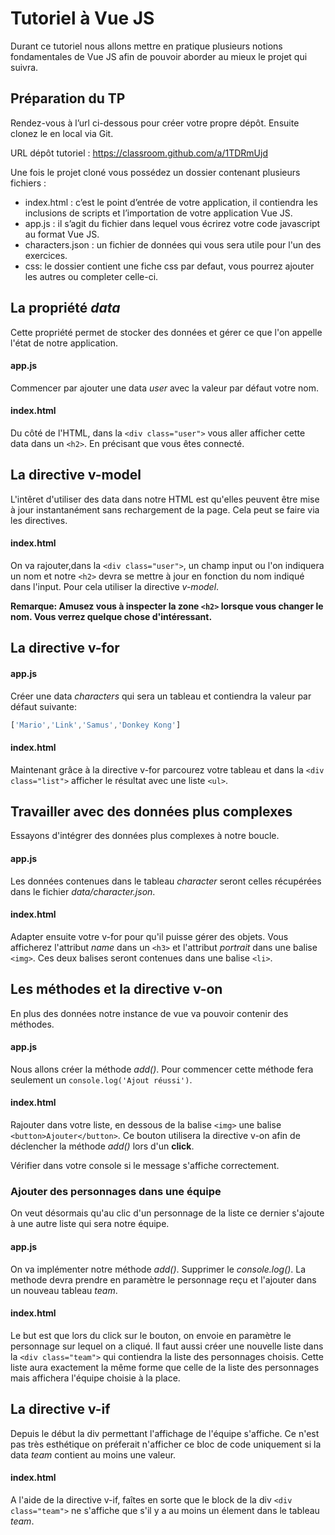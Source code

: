 # Tutoriel à Vue JS

Durant ce tutoriel nous allons mettre en pratique plusieurs notions fondamentales de Vue JS afin de pouvoir aborder au mieux le projet qui suivra.

## Préparation du TP

Rendez-vous à l’url ci-dessous pour créer votre propre dépôt. Ensuite clonez le en local via Git.

URL dépôt tutoriel : https://classroom.github.com/a/1TDRmUjd

Une fois le projet cloné vous possédez un dossier contenant plusieurs fichiers :
-	index.html : c’est le point d’entrée de votre application, il contiendra les inclusions de scripts et l’importation de votre application Vue JS.
-	app.js : il s’agit du fichier dans lequel vous écrirez votre code javascript au format Vue JS.
- characters.json : un fichier de données qui vous sera utile pour l'un des exercices.
- css: le dossier contient une fiche css par defaut, vous pourrez ajouter les autres ou completer celle-ci.

## La propriété *data*

Cette propriété permet de stocker des données et gérer ce que l'on appelle l'état de notre application. 

#### app.js
Commencer par ajouter une data *user* avec la valeur par défaut votre nom.

#### index.html
Du côté de l'HTML, dans la `<div class="user">` vous aller afficher cette data dans un `<h2>`. En précisant que vous êtes connecté.

## La directive v-model
L'intêret d'utiliser des data dans notre HTML est qu'elles peuvent être mise à jour instantanément sans rechargement de la page. Cela peut se faire via les directives.

#### index.html
On va rajouter,dans la `<div class="user">`, un champ input ou l'on indiquera un nom et notre `<h2>` devra se mettre à jour en fonction du nom indiqué dans l'input. Pour cela utiliser la directive *v-model*.

**Remarque: Amusez vous à inspecter la zone `<h2>` lorsque vous changer le nom. Vous verrez quelque chose d'intéressant.**

## La directive v-for

#### app.js
Créer une data *characters* qui sera un tableau et contiendra la valeur par défaut suivante: 

```javascript
['Mario','Link','Samus','Donkey Kong']
```

#### index.html
Maintenant grâce à la directive v-for parcourez votre tableau et dans la `<div class="list">` afficher le résultat avec une liste `<ul>`.

## Travailler avec des données plus complexes
Essayons d'intégrer des données plus complexes à notre boucle.

#### app.js
Les données contenues dans le tableau *character* seront celles récupérées dans le fichier *data/character.json*. 

#### index.html
Adapter ensuite votre v-for pour qu'il puisse gérer des objets. Vous afficherez l'attribut *name* dans un `<h3>` et l'attribut *portrait* dans une balise `<img>`. Ces deux balises seront contenues dans une balise `<li>`.

## Les méthodes et la directive v-on
En plus des données notre instance de vue va pouvoir contenir des méthodes.

#### app.js
Nous allons créer la méthode *add()*. 
Pour commencer cette méthode fera seulement un `console.log('Ajout réussi')`.

#### index.html
Rajouter dans votre liste, en dessous de la balise `<img>` une balise `<button>Ajouter</button>`. Ce bouton utilisera la directive v-on afin de déclencher la méthode *add()* lors d'un **click**.

Vérifier dans votre console si le message s'affiche correctement.

### Ajouter des personnages dans une équipe
On veut désormais qu'au clic d'un personnage de la liste ce dernier s'ajoute à une autre liste qui sera notre équipe.

#### app.js
On va implémenter notre méthode *add()*. Supprimer le *console.log()*.  La methode devra prendre en paramètre le personnage reçu et l'ajouter dans un nouveau tableau *team*.

#### index.html
Le but est que lors du click sur le bouton, on envoie en paramètre le personnage sur lequel on a cliqué.
Il faut aussi créer une nouvelle liste dans la `<div class="team">` qui contiendra la liste des personnages choisis. Cette liste aura exactement la même forme que celle de la liste des personnages mais affichera l'équipe choisie à la place.

## La directive v-if
Depuis le début la div permettant l'affichage de l'équipe s'affiche. Ce n'est pas très esthétique on préferait n'afficher ce bloc de code uniquement si la data *team* contient au moins une valeur.

#### index.html
A l'aide de la directive v-if, faîtes en sorte que le block de la div `<div class="team">` ne s'affiche que s'il y a au moins un élement dans le tableau *team*.